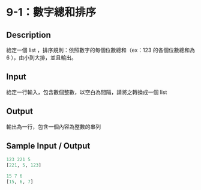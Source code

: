 # 9-1：數字總和排序

## Description

給定一個 list ，排序規則：依照數字的每個位數總和（ex：123 的各個位數總和為 6 ），由小到大排，並且輸出。

## Input

給定一行輸入，包含數個整數，以空白為間隔，請將之轉換成一個 list

## Output

輸出為一行，包含一個內容為整數的串列

## Sample Input / Output

```py
123 221 5
[221, 5, 123]
```
```py
15 7 6
[15, 6, 7]
```